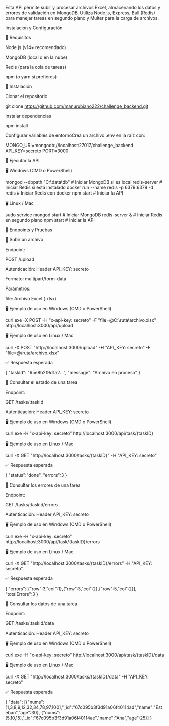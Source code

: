 Esta API permite subir y procesar archivos Excel, almacenando los datos y errores de validación en MongoDB. Utiliza Node.js, Express, Bull (Redis) para manejar tareas en segundo plano y Multer para la carga de archivos.

Instalación y Configuración

🔹 Requisitos

Node.js (v14+ recomendado)

MongoDB (local o en la nube)

Redis (para la cola de tareas)

npm (o yarn si prefieres)

🔹 Instalación

Clonar el repositorio

git clone https://github.com/manurubiano222/challenge_backend.git

Instalar dependencias

npm install

Configurar variables de entornoCrea un archivo .env en la raíz con:

MONGO_URI=mongodb://localhost:27017/challenge_backend
API_KEY=secreto
PORT=3000

🔹 Ejecutar la API

🖥️ Windows (CMD o PowerShell)

mongod --dbpath "C:\data\db"  # Iniciar MongoDB si es local
redis-server                   # Iniciar Redis si está instalado
docker run --name redis -p 6379:6379 -d redis # Iniciar Redis con docker
npm start                       # Iniciar la API

🖥️ Linux / Mac

sudo service mongod start  # Iniciar MongoDB
redis-server &             # Iniciar Redis en segundo plano
npm start                  # Iniciar la API

📌 Endpoints y Pruebas

🔹  Subir un archivo

Endpoint:

POST /upload

Autenticación: Header API_KEY: secreto

Formato: multipart/form-data

Parámetros:

file: Archivo Excel (.xlsx)

🖥️ Ejemplo de uso en Windows (CMD o PowerShell)

curl.exe -X POST -H "x-api-key: secreto" -F "file=@C:\ruta\archivo.xlsx" http://localhost:3000/api/upload

🖥️ Ejemplo de uso en Linux / Mac

curl -X POST "http://localhost:3000/upload" -H "API_KEY: secreto" -F "file=@/ruta/archivo.xlsx"

✅ Respuesta esperada

{
  "taskId": "65e8b2f9d1a2...",
  "message": "Archivo en proceso"
}

🔹  Consultar el estado de una tarea

Endpoint:

GET /tasks/:taskId

Autenticación: Header API_KEY: secreto

🖥️ Ejemplo de uso en Windows (CMD o PowerShell)

curl.exe -H "x-api-key: secreto" http://localhost:3000/api/task/{taskID} 

🖥️ Ejemplo de uso en Linux / Mac

curl -X GET "http://localhost:3000/tasks/{taskID}" -H "API_KEY: secreto"

✅ Respuesta esperada

{
  "status":"done",
  "errors":3
}

🔹  Consultar los errores de una tarea

Endpoint:

GET /tasks/:taskId/errors

Autenticación: Header API_KEY: secreto

🖥️ Ejemplo de uso en Windows (CMD o PowerShell)

curl.exe -H "x-api-key: secreto" http://localhost:3000/api/task/{taskID}/errors

🖥️ Ejemplo de uso en Linux / Mac

curl -X GET "http://localhost:3000/tasks/{taskID}/errors" -H "API_KEY: secreto"

✅ Respuesta esperada

{
  "errors":[{"row":3,"col":1},{"row":3,"col":2},{"row":5,"col":2}],
  "totalErrors":3
}

🔹  Consultar los datos de una tarea

Endpoint:

GET /tasks/:taskId/data

Autenticación: Header API_KEY: secreto

🖥️ Ejemplo de uso en Windows (CMD o PowerShell)

curl.exe -H "x-api-key: secreto" http://localhost:3000/api/task/{taskID}/data

🖥️ Ejemplo de uso en Linux / Mac

curl -X GET "http://localhost:3000/tasks/{taskID}/data" -H "API_KEY: secreto"

✅ Respuesta esperada

{
  "data":
  [{"nums":[1,3,8,9,12,32,34,78,97,100],"_id":"67c095b3f3d91a06f40114ad","name":"Esteban","age":30},
  {"nums":[5,10,15],"_id":"67c095b3f3d91a06f40114ae","name":"Ana","age":25}]
}